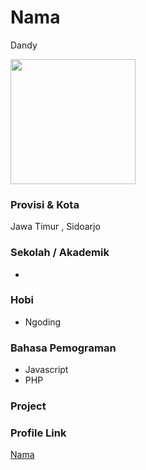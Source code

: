 # Nama
Dandy

<img src="https://images8.alphacoders.com/116/1160904.png" width="200" height="200" align="center"/>

### Provisi & Kota

Jawa Timur , Sidoarjo

### Sekolah / Akademik

-

### Hobi

- Ngoding


### Bahasa Pemograman 

- Javascript
- PHP

### Project



### Profile Link

[Nama](https://github.com/danindraihya)
